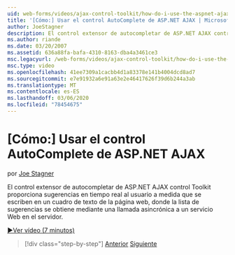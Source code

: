 ```yaml
---
uid: web-forms/videos/ajax-control-toolkit/how-do-i-use-the-aspnet-ajax-autocomplete-control
title: '[Cómo:] Usar el control AutoComplete de ASP.NET AJAX | Microsoft Docs'
author: JoeStagner
description: El control extensor de autocompletar de ASP.NET AJAX control Toolkit proporciona sugerencias en tiempo real al usuario a medida que escribe en un cuadro de texto de la...
ms.author: riande
ms.date: 03/20/2007
ms.assetid: 636a88fa-bafa-4310-8163-dba4a3461ce3
msc.legacyurl: /web-forms/videos/ajax-control-toolkit/how-do-i-use-the-aspnet-ajax-autocomplete-control
msc.type: video
ms.openlocfilehash: 41ee7309a1cacbb4d1a83378e141b4004dcd8ad7
ms.sourcegitcommit: e7e91932a6e91a63e2e46417626f39d6b244a3ab
ms.translationtype: MT
ms.contentlocale: es-ES
ms.lasthandoff: 03/06/2020
ms.locfileid: "78454675"
---
```

# <a name="how-do-i-use-the-aspnet-ajax-autocomplete-control"></a>[Cómo:] Usar el control AutoComplete de ASP.NET AJAX

por [Joe Stagner](https://github.com/JoeStagner)

El control extensor de autocompletar de ASP.NET AJAX control Toolkit proporciona sugerencias en tiempo real al usuario a medida que se escriben en un cuadro de texto de la página web, donde la lista de sugerencias se obtiene mediante una llamada asincrónica a un servicio Web en el servidor.

[&#9654;Ver vídeo (7 minutos)](https://channel9.msdn.com/Blogs/ASP-NET-Site-Videos/how-do-i-use-the-aspnet-ajax-autocomplete-control)

> [!div class="step-by-step"]
> [Anterior](how-do-i-use-the-aspnet-ajax-slider-control.md)
> [Siguiente](how-do-i-configure-the-aspnet-ajax-calendar-control.md)
